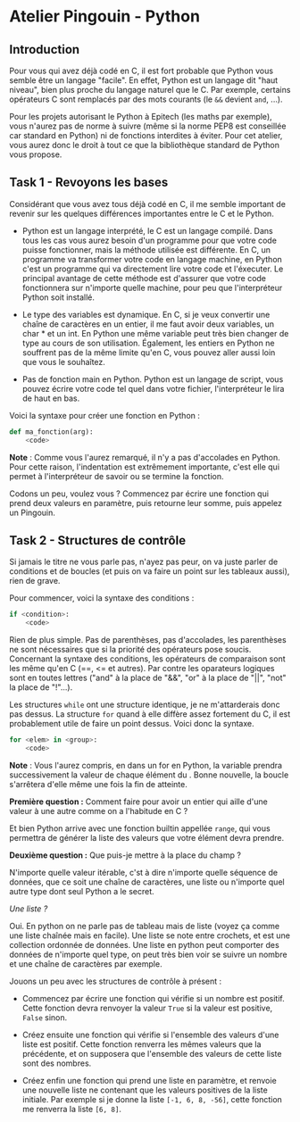 # Atelier Pingouin - Python

## Introduction

Pour vous qui avez déjà codé en C, il est fort probable que Python vous semble être un langage "facile". En effet, Python est un langage dit "haut niveau", bien plus proche du langage naturel que le C. Par exemple, certains opérateurs C sont remplacés par des mots courants (le `&&` devient `and`, ...).

Pour les projets autorisant le Python à Epitech (les maths par exemple), vous n'aurez pas de norme à suivre (même si la norme PEP8 est conseillée car standard en Python) ni de fonctions interdites à éviter. Pour cet atelier, vous aurez donc le droit à tout ce que la bibliothèque standard de Python vous propose.

## Task 1 - Revoyons les bases

Considérant que vous avez tous déjà codé en C, il me semble important de revenir sur les quelques différences importantes entre le C et le Python.

* Python est un langage interprété, le C est un langage compilé. Dans tous les cas vous aurez besoin d'un programme pour que votre code puisse fonctionner, mais la méthode utilisée est différente. En C, un programme va transformer votre code en langage machine, en Python c'est un programme qui va directement lire votre code et l'éxecuter. Le principal avantage de cette méthode est d'assurer que votre code fonctionnera sur n'importe quelle machine, pour peu que l'interpréteur Python soit installé.

* Le type des variables est dynamique. En C, si je veux convertir une chaîne de caractères en un entier, il me faut avoir deux variables, un char * et un int. En Python une même variable peut très bien changer de type au cours de son utilisation. Également, les entiers en Python ne souffrent pas de la même limite qu'en C, vous pouvez aller aussi loin que vous le souhaîtez.

* Pas de fonction main en Python. Python est un langage de script, vous pouvez écrire votre code tel quel dans votre fichier, l'interpréteur le lira de haut en bas.

Voici la syntaxe pour créer une fonction en Python :

```python
def ma_fonction(arg):
	<code>
```

**Note** : Comme vous l'aurez remarqué, il n'y a pas d'accolades en Python. Pour cette raison, l'indentation est extrêmement importante, c'est elle qui permet à l'interpréteur de savoir ou se termine la fonction.

Codons un peu, voulez vous ? Commencez par écrire une fonction qui prend deux valeurs en paramètre, puis retourne leur somme, puis appelez un Pingouin.

## Task 2 - Structures de contrôle

Si jamais le titre ne vous parle pas, n'ayez pas peur, on va juste parler de conditions et de boucles (et puis on va faire un point sur les tableaux aussi), rien de grave.

Pour commencer, voici la syntaxe des conditions :

```python
if <condition>:
	<code>
```

Rien de plus simple. Pas de parenthèses, pas d'accolades, les parenthèses ne sont nécessaires que si la priorité des opérateurs pose soucis.
Concernant la syntaxe des conditions, les opérateurs de comparaison sont les même qu'en C (==, <= et autres). Par contre les oparateurs logiques sont en toutes lettres ("and" à la place de "&&", "or" à la place de "||", "not" la place de "!"...).

Les structures `while` ont une structure identique, je ne m'attarderais donc pas dessus. La structure `for` quand à elle diffère assez fortement du C, il est probablement utile de faire un point dessus. Voici donc la syntaxe.

```python
for <elem> in <group>:
	<code>
```

**Note** : Vous l'aurez compris, en dans un for en Python, la variable <elem> prendra successivement la valeur de chaque élément du <group>. Bonne nouvelle, la boucle s'arrêtera d'elle même une fois la fin de <group> atteinte.

__Première question :__ Comment faire pour avoir un entier qui aille d'une valeur à une autre comme on a l'habitude en C ?

Et bien Python arrive avec une fonction builtin appellée `range`, qui vous permettra de générer la liste des valeurs que votre élément devra prendre.

__Deuxième question :__ Que puis-je mettre à la place du champ <group> ?

N'importe quelle valeur itérable, c'st à dire n'importe quelle séquence de données, que ce soit une chaîne de caractères, une liste ou n'importe quel autre type dont seul Python a le secret.

_Une liste ?_

Oui. En python on ne parle pas de tableau mais de liste (voyez ça comme une liste chaînée mais en facile). Une liste se note entre crochets, et est une collection ordonnée de données. Une liste en python peut comporter des données de n'importe quel type, on peut très bien voir se suivre un nombre et une chaîne de caractères par exemple.

Jouons un peu avec les structures de contrôle à présent :

* Commencez par écrire une fonction qui vérifie si un nombre est positif. Cette fonction devra renvoyer la valeur `True` si la valeur est positive, `False` sinon.

* Créez ensuite une fonction qui vérifie si l'ensemble des valeurs d'une liste est positif. Cette fonction renverra les mêmes valeurs que la précédente, et on supposera que l'ensemble des valeurs de cette liste sont des nombres.

* Créez enfin une fonction qui prend une liste en paramètre, et renvoie une nouvelle liste ne contenant que les valeurs positives de la liste initiale. Par exemple si je donne la liste `[-1, 6, 8, -56]`, cette fonction me renverra la liste `[6, 8]`.
